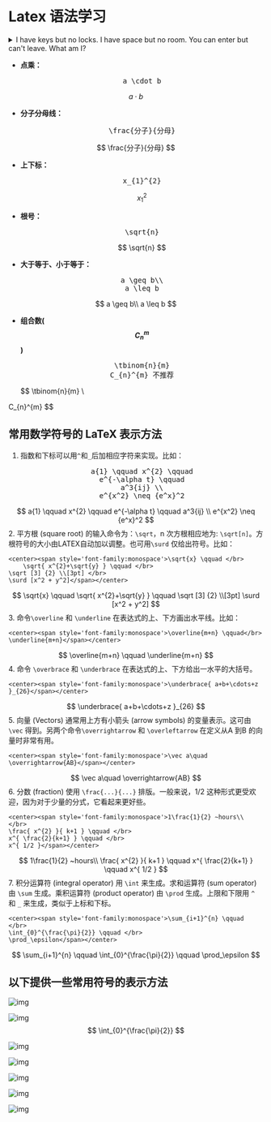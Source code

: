 # Latex 语法学习

<details><summary>I have keys but no locks. I have space but no room. You can enter but can't leave. What am I?</summary>     A keyboard. </details>

- **点乘：**

  <center><span style='font-family:monospace'>a \cdot b</span></center>
  
$$
  a \cdot b
$$

- **分子分母线：**

  <center><span style='font-family:monospace'>\frac{分子}{分母}</span></center>
  
$$
  \frac{分子}{分母}
$$



- **上下标：**

  <center><span style='font-family:monospace'>x_{1}^{2}</span></center>

  $$
x_{1}^{2}
  $$
  
- **根号：**

  <center><span style='font-family:monospace'>\sqrt{n}</span></center>

  $$
  \sqrt{n}
  $$

- **大于等于、小于等于：**

  <center><span style='font-family:monospace'>a \geq b\\</br>
  a \leq b</span></center>


$$
  a \geq b\\
  a \leq b
$$

- **组合数($$C_{n}^{m}$$)**

  <center><span style='font-family:monospace'>\tbinom{n}{m}</span></center>

  <center><span style='font-family:monospace'>C_{n}^{m} 不推荐</span></center>
  
  $$
\tbinom{n}{m} \\
  

C_{n}^{m}
$$
## 常用数学符号的 LaTeX 表示方法

1. 指数和下标可以用`^`和`_`后加相应字符来实现。比如：

    <center><span style='font-family:monospace'>a{1} \qquad x^{2} \qquad</br>
    e^{-\alpha t} \qquad</br>
    a^3{ij} \\</br>
    e^{x^2} \neq {e^x}^2</span></center>
$$
a{1} \qquad x^{2} \qquad
e^{-\alpha t} \qquad
a^3{ij} \\
e^{x^2} \neq {e^x}^2
$$
2. 平方根 (square root) 的输入命令为：`\sqrt`，n 次方根相应地为: `\sqrt[n]`。方根符号的大小由LATEX自动加以调整。也可用`\surd` 仅给出符号。比如：

    <center><span style='font-family:monospace'>\sqrt{x} \qquad </br>
        \sqrt{ x^{2}+\sqrt{y} } \qquad </br>
    \sqrt [3] {2} \\[3pt] </br>
    \surd [x^2 + y^2]</span></center>
$$
\sqrt{x} \qquad
\sqrt{ x^{2}+\sqrt{y} } \qquad
\sqrt [3] {2} \\[3pt]
\surd [x^2 + y^2]
$$
3. 命令`\overline`  和 `\underline` 在表达式的上、下方画出水平线。比如：

    <center><span style='font-family:monospace'>\overline{m+n} \qquad</br>
    \underline{m+n}</span></center>
$$
\overline{m+n} \qquad
\underline{m+n}
$$
4. 命令 `\overbrace` 和 `\underbrace` 在表达式的上、下方给出一水平的大括号。

    <center><span style='font-family:monospace'>\underbrace{ a+b+\cdots+z }_{26}</span></center>
$$
\underbrace{ a+b+\cdots+z }_{26}
$$
5. 向量 (Vectors) 通常用上方有小箭头 (arrow symbols) 的变量表示。这可由 `\vec` 得到。另两个命令`\overrightarrow` 和 `\overleftarrow` 在定义从A 到B 的向量时非常有用。

    <center><span style='font-family:monospace'>\vec a\quad \overrightarrow{AB}</span></center>
$$
\vec a\quad \overrightarrow{AB}
$$
6. 分数 (fraction) 使用 `\frac{...}{...}` 排版。一般来说，1/2 这种形式更受欢迎，因为对于少量的分式，它看起来更好些。

    <center><span style='font-family:monospace'>1\frac{1}{2} ~hours\\ </br>
    \frac{ x^{2} }{ k+1 } \qquad </br>
    x^{ \frac{2}{k+1} } \qquad </br>
    x^{ 1/2 }</span></center>
$$
1\frac{1}{2} ~hours\\
\frac{ x^{2} }{ k+1 } \qquad
x^{ \frac{2}{k+1} } \qquad
x^{ 1/2 }
$$
7. 积分运算符 (integral operator) 用 `\int` 来生成。求和运算符 (sum operator) 由 `\sum` 生成。乘积运算符 (product operator) 由 `\prod` 生成。上限和下限用 `^` 和 `_` 来生成，类似于上标和下标。

    <center><span style='font-family:monospace'>\sum_{i+1}^{n} \qquad </br>
    \int_{0}^{\frac{\pi}{2}} \qquad </br>
    \prod_\epsilon</span></center>
$$
\sum_{i+1}^{n} \qquad
\int_{0}^{\frac{\pi}{2}} \qquad
\prod_\epsilon
$$

## 以下提供一些常用符号的表示方法

![img](assets/1.GIF)

![img](assets/2.GIF)
$$
\int_{0}^{\frac{\pi}{2}}
$$


![img](assets/3.GIF)

![img](assets/4.GIF)

![img](assets/5.GIF)

![img](assets/6.GIF)

![img](assets/7-1529038509748.GIF) 